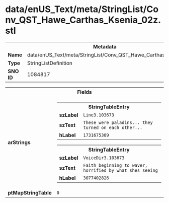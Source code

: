 <h1>data/enUS_Text/meta/StringList/Conv_QST_Hawe_Carthas_Ksenia_02z.stl</h1><table><tr><th colspan="100%">Metadata</th></tr><tr><td><b>Name</b></td><td>data/enUS_Text/meta/StringList/Conv_QST_Hawe_Carthas_Ksenia_02z.stl</td></tr><tr><td><b>Type</b></td><td>StringListDefinition</td></tr><tr><td><b>SNO ID</b></td><td>1084817</td></tr></table>

<table><tr><th colspan="100%">Fields</th></tr><tr><td><b>arStrings</b></td><td><table><tr><th colspan="100%">StringTableEntry</th></tr><tr><td><b>szLabel</b></td><td><code>Line3.103673</code></td></tr><tr><td><b>szText</b></td><td><code>These were paladins... they turned on each other...</code></td></tr><tr><td><b>hLabel</b></td><td><code>1731675389</code></td></tr></table>


<table><tr><th colspan="100%">StringTableEntry</th></tr><tr><td><b>szLabel</b></td><td><code>VoiceDir3.103673</code></td></tr><tr><td><b>szText</b></td><td><code>Faith beginning to waver, horrified by what shes seeing</code></td></tr><tr><td><b>hLabel</b></td><td><code>3077402826</code></td></tr></table>


</td></tr><tr><td><b>ptMapStringTable</b></td><td><code>0</code></td></tr></table>

